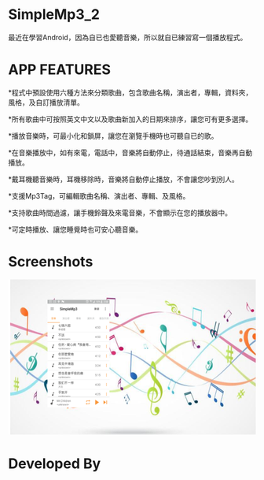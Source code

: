 # SimpleMp3_2

最近在學習Android，因為自已也愛聽音樂，所以就自已練習寫一個播放程式。

# APP FEATURES

*程式中預設使用六種方法來分類歌曲，包含歌曲名稱，演出者，專輯，資料夾，風格，及自訂播放清單。

*所有歌曲中可按照英文中文以及歌曲新加入的日期來排序，讓您可有更多選擇。

*播放音樂時，可最小化和鎖屏，讓您在瀏覽手機時也可聽自已的歌。

*在音樂播放中，如有來電，電話中，音樂將自動停止，待通話結束，音樂再自動播放。

*戴耳機聽音樂時，耳機移除時，音樂將自動停止播放，不會讓您吵到別人。

*支援Mp3Tag，可編輯歌曲名稱、演出者、專輯、及風格。

*支持歌曲時間過濾，讓手機鈴聲及來電音樂，不會顯示在您的播放器中。

*可定時播放、讓您睡覺時也可安心聽音樂。

# Screenshots

![image](https://github.com/KmAwesome/SimpleMp3_2/blob/master/1232.png)

# Developed By

